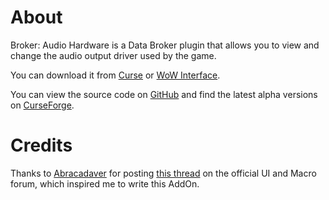 About
======
Broker: Audio Hardware is a Data Broker plugin that allows you to view and change the audio output driver used by the game.

You can download it from [Curse](http://www.curse.com/addons/wow/broker-audio-hardware) or [WoW Interface](http://www.wowinterface.com/downloads/info22697-BrokerAudioHardware.html).

You can view the source code on [GitHub](https://github.com/Choonster/Broker_AudioHardware/) and find the latest alpha versions on [CurseForge](http://wow.curseforge.com/addons/broker-audio-hardware/).

Credits
=======
Thanks to [Abracadaver](http://us.battle.net/wow/en/character/proudmoore/Abracadava/) for posting [this thread](http://us.battle.net/wow/en/forum/topic/11041995065) on the official UI and Macro forum, which inspired me to write this AddOn.